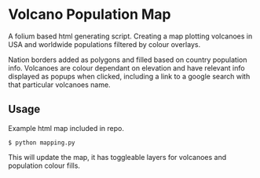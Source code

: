 # Volcano Population Map
A folium based html generating script.
Creating a map plotting volcanoes in USA and worldwide populations filtered by colour overlays. 

Nation borders added as polygons and filled based on country population info.
Volcanoes are colour dependant on elevation and have relevant info displayed as popups when clicked, including a link to a google search with that particular volcanoes name. 

## Usage
Example html map included in repo.
```
$ python mapping.py
```
This will update the map, it has toggleable layers for volcanoes and population colour fills.

